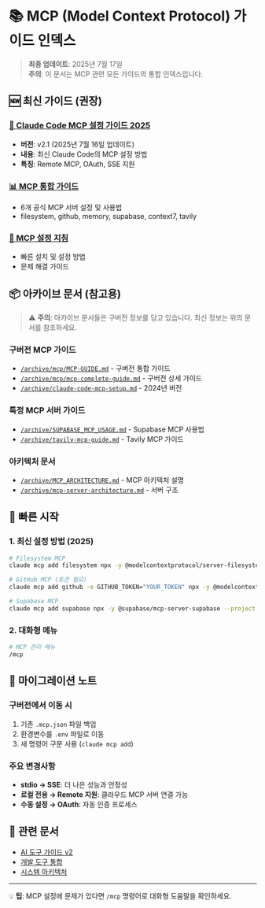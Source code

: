 # 📚 MCP (Model Context Protocol) 가이드 인덱스

> **최종 업데이트**: 2025년 7월 17일  
> **주의**: 이 문서는 MCP 관련 모든 가이드의 통합 인덱스입니다.

## 🆕 최신 가이드 (권장)

### [🚀 Claude Code MCP 설정 가이드 2025](./claude-code-mcp-setup-2025.md)
- **버전**: v2.1 (2025년 7월 16일 업데이트)
- **내용**: 최신 Claude Code의 MCP 설정 방법
- **특징**: Remote MCP, OAuth, SSE 지원

### [📊 MCP 통합 가이드](./mcp-unified-guide.md)
- 6개 공식 MCP 서버 설정 및 사용법
- filesystem, github, memory, supabase, context7, tavily

### [🔧 MCP 설정 지침](./mcp-setup-instructions.md)
- 빠른 설치 및 설정 방법
- 문제 해결 가이드

## 📦 아카이브 문서 (참고용)

> ⚠️ **주의**: 아카이브 문서들은 구버전 정보를 담고 있습니다. 최신 정보는 위의 문서를 참조하세요.

### 구버전 MCP 가이드
- [`/archive/mcp/MCP-GUIDE.md`](./archive/mcp/MCP-GUIDE.md) - 구버전 통합 가이드
- [`/archive/mcp/mcp-complete-guide.md`](./archive/mcp/mcp-complete-guide.md) - 구버전 상세 가이드
- [`/archive/claude-code-mcp-setup.md`](./archive/claude-code-mcp-setup.md) - 2024년 버전

### 특정 MCP 서버 가이드
- [`/archive/SUPABASE_MCP_USAGE.md`](./archive/SUPABASE_MCP_USAGE.md) - Supabase MCP 사용법
- [`/archive/tavily-mcp-guide.md`](./archive/tavily-mcp-guide.md) - Tavily MCP 가이드

### 아키텍처 문서
- [`/archive/MCP_ARCHITECTURE.md`](./archive/MCP_ARCHITECTURE.md) - MCP 아키텍처 설명
- [`/archive/mcp-server-architecture.md`](./archive/mcp-server-architecture.md) - 서버 구조

## 🎯 빠른 시작

### 1. 최신 설정 방법 (2025)

```bash
# Filesystem MCP
claude mcp add filesystem npx -y @modelcontextprotocol/server-filesystem .

# GitHub MCP (토큰 필요)
claude mcp add github -e GITHUB_TOKEN="YOUR_TOKEN" npx -y @modelcontextprotocol/server-github

# Supabase MCP
claude mcp add supabase npx -y @supabase/mcp-server-supabase --project-ref=YOUR_REF -e SUPABASE_ACCESS_TOKEN=YOUR_TOKEN
```

### 2. 대화형 메뉴

```bash
# MCP 관리 메뉴
/mcp
```

## 📝 마이그레이션 노트

### 구버전에서 이동 시
1. 기존 `.mcp.json` 파일 백업
2. 환경변수를 `.env` 파일로 이동
3. 새 명령어 구문 사용 (`claude mcp add`)

### 주요 변경사항
- **stdio → SSE**: 더 나은 성능과 안정성
- **로컬 전용 → Remote 지원**: 클라우드 MCP 서버 연결 가능
- **수동 설정 → OAuth**: 자동 인증 프로세스

## 🔗 관련 문서

- [AI 도구 가이드 v2](./ai-tools-guide-v2.md)
- [개발 도구 통합](./development-tools.md)
- [시스템 아키텍처](./system-architecture.md)

---

💡 **팁**: MCP 설정에 문제가 있다면 `/mcp` 명령어로 대화형 도움말을 확인하세요.